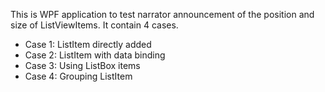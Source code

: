 This is WPF application to test narrator announcement of the position and size of ListViewItems.
It contain 4 cases.
- Case 1:  ListItem directly added
- Case 2:  ListItem with data binding
- Case 3:  Using ListBox items
- Case 4:  Grouping ListItem
